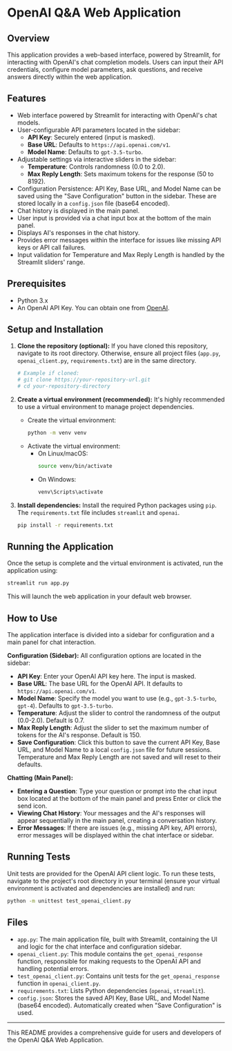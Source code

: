 # OpenAI Q&A Web Application

## Overview

This application provides a web-based interface, powered by Streamlit, for interacting with OpenAI's chat completion models. Users can input their API credentials, configure model parameters, ask questions, and receive answers directly within the web application.

## Features

*   Web interface powered by Streamlit for interacting with OpenAI's chat models.
*   User-configurable API parameters located in the sidebar:
    *   **API Key**: Securely entered (input is masked).
    *   **Base URL**: Defaults to `https://api.openai.com/v1`.
    *   **Model Name**: Defaults to `gpt-3.5-turbo`.
*   Adjustable settings via interactive sliders in the sidebar:
    *   **Temperature**: Controls randomness (0.0 to 2.0).
    *   **Max Reply Length**: Sets maximum tokens for the response (50 to 8192).
*   Configuration Persistence: API Key, Base URL, and Model Name can be saved using the "Save Configuration" button in the sidebar. These are stored locally in a `config.json` file (base64 encoded).
*   Chat history is displayed in the main panel.
*   User input is provided via a chat input box at the bottom of the main panel.
*   Displays AI's responses in the chat history.
*   Provides error messages within the interface for issues like missing API keys or API call failures.
*   Input validation for Temperature and Max Reply Length is handled by the Streamlit sliders' range.

## Prerequisites

*   Python 3.x
*   An OpenAI API Key. You can obtain one from [OpenAI](https://platform.openai.com/account/api-keys).

## Setup and Installation

1.  **Clone the repository (optional):**
    If you have cloned this repository, navigate to its root directory. Otherwise, ensure all project files (`app.py`, `openai_client.py`, `requirements.txt`) are in the same directory.
    ```bash
    # Example if cloned:
    # git clone https://your-repository-url.git
    # cd your-repository-directory
    ```

2.  **Create a virtual environment (recommended):**
    It's highly recommended to use a virtual environment to manage project dependencies.

    *   Create the virtual environment:
        ```bash
        python -m venv venv
        ```
    *   Activate the virtual environment:
        *   On Linux/macOS:
            ```bash
            source venv/bin/activate
            ```
        *   On Windows:
            ```bash
            venv\Scripts\activate
            ```

3.  **Install dependencies:**
    Install the required Python packages using `pip`. The `requirements.txt` file includes `streamlit` and `openai`.
    ```bash
    pip install -r requirements.txt
    ```

## Running the Application

Once the setup is complete and the virtual environment is activated, run the application using:

```bash
streamlit run app.py
```

This will launch the web application in your default web browser.

## How to Use

The application interface is divided into a sidebar for configuration and a main panel for chat interaction.

**Configuration (Sidebar):**
All configuration options are located in the sidebar:

*   **API Key**: Enter your OpenAI API key here. The input is masked.
*   **Base URL**: The base URL for the OpenAI API. It defaults to `https://api.openai.com/v1`.
*   **Model Name**: Specify the model you want to use (e.g., `gpt-3.5-turbo`, `gpt-4`). Defaults to `gpt-3.5-turbo`.
*   **Temperature**: Adjust the slider to control the randomness of the output (0.0-2.0). Default is 0.7.
*   **Max Reply Length**: Adjust the slider to set the maximum number of tokens for the AI's response. Default is 150.
*   **Save Configuration**: Click this button to save the current API Key, Base URL, and Model Name to a local `config.json` file for future sessions. Temperature and Max Reply Length are not saved and will reset to their defaults.

**Chatting (Main Panel):**

*   **Entering a Question**: Type your question or prompt into the chat input box located at the bottom of the main panel and press Enter or click the send icon.
*   **Viewing Chat History**: Your messages and the AI's responses will appear sequentially in the main panel, creating a conversation history.
*   **Error Messages**: If there are issues (e.g., missing API key, API errors), error messages will be displayed within the chat interface or sidebar.

## Running Tests

Unit tests are provided for the OpenAI API client logic. To run these tests, navigate to the project's root directory in your terminal (ensure your virtual environment is activated and dependencies are installed) and run:

```bash
python -m unittest test_openai_client.py
```

## Files

*   `app.py`: The main application file, built with Streamlit, containing the UI and logic for the chat interface and configuration sidebar.
*   `openai_client.py`: This module contains the `get_openai_response` function, responsible for making requests to the OpenAI API and handling potential errors.
*   `test_openai_client.py`: Contains unit tests for the `get_openai_response` function in `openai_client.py`.
*   `requirements.txt`: Lists Python dependencies (`openai`, `streamlit`).
*   `config.json`: Stores the saved API Key, Base URL, and Model Name (base64 encoded). Automatically created when "Save Configuration" is used.

---
This README provides a comprehensive guide for users and developers of the OpenAI Q&A Web Application.
